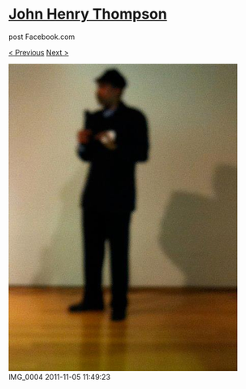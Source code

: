 # [John Henry Thompson](../README.md)
post Facebook.com

[< Previous](2011-11-05-5.md) [Next >](2011-11-05-7.md)

[![](../media/2011-11-05/Nari-we-the-people-IMG_0004.jpg)](../README.md)
IMG_0004
2011-11-05 11:49:23